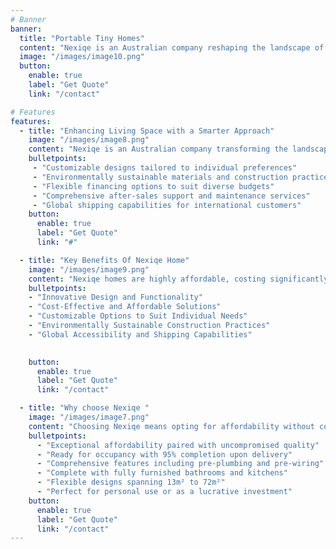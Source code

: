 ```yaml
---
# Banner
banner:
  title: "Portable Tiny Homes"
  content: "Nexiqe is an Australian company reshaping the landscape of affordable living worldwide. We are now a leading provider of portable tiny homes, offering an innovative and cost-efficient housing solutions for everyone.."
  image: "/images/image10.png"
  button:
    enable: true
    label: "Get Quote"
    link: "/contact"

# Features
features:
  - title: "Enhancing Living Space with a Smarter Approach"
    image: "/images/image8.png"
    content: "Nexiqe is an Australian company transforming the landscape of affordable living worldwide. As a pioneering provider of portable tiny homes, we offer innovative and cost-effective housing solutions for everyone."
    bulletpoints:
     - "Customizable designs tailored to individual preferences"
     - "Environmentally sustainable materials and construction practices"
     - "Flexible financing options to suit diverse budgets"
     - "Comprehensive after-sales support and maintenance services"
     - "Global shipping capabilities for international customers"
    button:
      enable: true
      label: "Get Quote"
      link: "#"

  - title: "Key Benefits Of Nexiqe Home"
    image: "/images/image9.png"
    content: "Nexiqe homes are highly affordable, costing significantly less than comparable prefabricated houses per square meter. They offer a versatile range of cabins and tiny homes from 13m² to 72m², suitable for various living space needs. These homes are adaptable, available in open or multi-bedroom floor plans, making them perfect for offices, extra living areas, granny flats, or small businesses."
    bulletpoints:
    - "Innovative Design and Functionality"
    - "Cost-Effective and Affordable Solutions"
    - "Customizable Options to Suit Individual Needs"
    - "Environmentally Sustainable Construction Practices"
    - "Global Accessibility and Shipping Capabilities"

      
    button:
      enable: true
      label: "Get Quote"
      link: "/contact"

  - title: "Why choose Nexiqe "
    image: "/images/image7.png"
    content: "Choosing Nexiqe means opting for affordability without compromising quality. Our homes arrive 95% complete, saving you time and hassle with pre-plumbing, pre-wiring, and fully equipped bathrooms and kitchens. Whether you're looking for a versatile living space or an income-generating opportunity like a granny flat or Airbnb rental, Nexiqe offers customizable options from 13m² to 72m². With a commitment to sustainable practices and global accessibility, Nexiqe delivers practical and eco-friendly housing solutions tailored to modern living needs."
    bulletpoints:
      - "Exceptional affordability paired with uncompromised quality"
      - "Ready for occupancy with 95% completion upon delivery"
      - "Comprehensive features including pre-plumbing and pre-wiring"
      - "Complete with fully furnished bathrooms and kitchens"
      - "Flexible designs spanning 13m² to 72m²"
      - "Perfect for personal use or as a lucrative investment"
    button:
      enable: true
      label: "Get Quote"
      link: "/contact"
---
```

